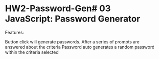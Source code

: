 # HW2-Password-Gen# 03 JavaScript: Password Generator

Features:

Button click will generate passwords.
After a series of prompts are answered about the criteria
Password auto generates a random password within the criteria selected
